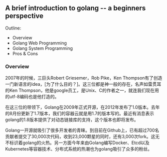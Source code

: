 A brief introduction to golang -- a beginners perspective
----------------------------------------

Outline:
* Overview
* Golang Web Programming
* Golang System Programming
* Pros & Cons

### Overview
2007年的时候，三巨头Robert Griesemer，Rob Pike，Ken Thompson有了创造一门新语言的idea，[为了什么目的？]。这三位都是神一般的存在，名声如雷贯耳的Ken Thompson，他是google员工，是Unix、C的作者之一，就连我们现在用的utf-8编码也是他打造的。

在这三位的带领下，Golang在2009年正式开源，在2012年发布了1.0版本。去年的8月份更新了1.7版本，我们的容器云就是用1.7的版本写的。最近有消息表示golang的1.8版本提供了对动态链接库的支持，这个版本也即将发布。

Golang一开源就吸引了很多开发者的青睐。到目前在Github上，已有超过700名贡献者提交了30,000次代码，收到23,000颗星的同时，还有3,000次fork。这无不标识着golang的火热。另一方面今年来由Golang编写Docker、Etcd以及Kubernetes等容器技术、分布式系统的热潮也为golang吸引了众多的粉丝。
